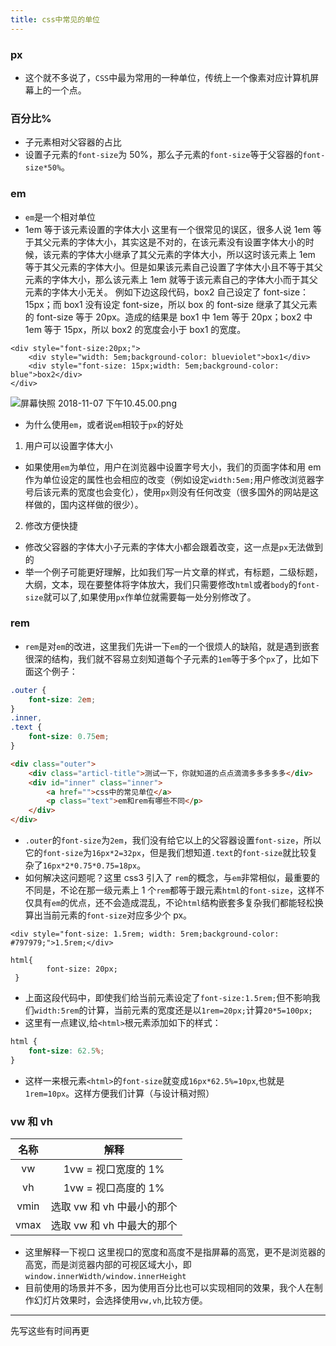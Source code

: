 ```yaml
---
title: css中常见的单位
---
```


### px

-   这个就不多说了，`CSS`中最为常用的一种单位，传统上一个像素对应计算机屏幕上的一个点。

### 百分比%

-   子元素相对父容器的占比
-   设置子元素的`font-size`为 50%，那么子元素的`font-size`等于父容器的`font-size*50%`。

### em

-   `em`是一个相对单位
-   1em 等于该元素设置的字体大小
    这里有一个很常见的误区，很多人说 1em 等于其父元素的字体大小，其实这是不对的，在该元素没有设置字体大小的时候，该元素的字体大小继承了其父元素的字体大小，所以这时该元素上 1em 等于其父元素的字体大小。但是如果该元素自己设置了字体大小且不等于其父元素的字体大小，那么该元素上 1em 就等于该元素自己的字体大小而于其父元素的字体大小无关。
    例如下边这段代码，box2 自己设定了 font-size：15px；而 box1 没有设定 font-size，所以 box 的 font-size 继承了其父元素的 font-size 等于 20px。造成的结果是 box1 中 1em 等于 20px；box2 中 1em 等于 15px，所以 box2 的宽度会小于 box1 的宽度。

```
<div style="font-size:20px;">
    <div style="width: 5em;background-color: blueviolet">box1</div>
    <div style="font-size: 15px;width: 5em;background-color: blue">box2</div>
</div>
```

![屏幕快照 2018-11-07 下午10.45.00.png](https://upload-images.jianshu.io/upload_images/9260635-a04e784af6cd5a73.png?imageMogr2/auto-orient/strip%7CimageView2/2/w/1240)

-   为什么使用`em`，或者说`em`相较于`px`的好处

1.  用户可以设置字体大小

-   如果使用`em`为单位，用户在浏览器中设置字号大小，我们的页面字体和用 em 作为单位设定的属性也会相应的改变（例如设定`width:5em;`用户修改浏览器字号后该元素的宽度也会变化），使用`px`则没有任何改变（很多国外的网站是这样做的，国内这样做的很少）。

2.  修改方便快捷

-   修改父容器的字体大小子元素的字体大小都会跟着改变，这一点是`px`无法做到的
-   举一个例子可能更好理解，比如我们写一片文章的样式，有标题，二级标题，大纲，文本，现在要整体将字体放大，我们只需要修改`html`或者`body`的`font-size`就可以了,如果使用`px`作单位就需要每一处分别修改了。

### rem

-   `rem`是对`em`的改进，这里我们先讲一下`em`的一个很烦人的缺陷，就是遇到嵌套很深的结构，我们就不容易立刻知道每个子元素的`1em`等于多个`px`了，比如下面这个例子：

```css
.outer {
    font-size: 2em;
}
.inner,
.text {
    font-size: 0.75em;
}
```

```html
<div class="outer">
    <div class="articl-title">测试一下，你就知道的点点滴滴多多多多多</div>
    <div id="inner" class="inner">
        <a href="">css中的常见单位</a>
        <p class="text">em和rem有哪些不同</p>
    </div>
</div>
```

-   `.outer`的`font-size`为`2em`，我们没有给它以上的父容器设置`font-size`，所以它的`font-size`为`16px*2=32px`，但是我们想知道`.text`的`font-size`就比较复杂了`16px*2*0.75*0.75=18px`。
-   如何解决这问题呢？这里 css3 引入了 `rem`的概念，与`em`非常相似，最重要的不同是，不论在那一级元素上 1 个`rem`都等于跟元素`html`的`font-size`，这样不仅具有`em`的优点，还不会造成混乱，不论`html`结构嵌套多复杂我们都能轻松换算出当前元素的`font-size`对应多少个 px。

```
<div style="font-size: 1.5rem; width: 5rem;background-color: #797979;">1.5rem;</div>
```

```
html{
        font-size: 20px;
 }
```

-   上面这段代码中，即使我们给当前元素设定了`font-size:1.5rem;`但不影响我们`width:5rem`的计算，当前元素的宽度还是以`1rem=20px;`计算`20*5=100px;`
-   这里有一点建议,给`<html>`根元素添加如下的样式：

```css
html {
    font-size: 62.5%;
}
```

-   这样一来根元素`<html>`的`font-size`就变成`16px*62.5%=10px`,也就是 `1rem=10px`。这样方便我们计算（与设计稿对照）

### vw 和 vh

| 名称 |            解释            |
| :--: | :------------------------: |
|  vw  |    1vw = 视口宽度的 1%     |
|  vh  |    1vw = 视口高度的 1%     |
| vmin | 选取 vw 和 vh 中最小的那个 |
| vmax | 选取 vw 和 vh 中最大的那个 |

-   这里解释一下视口
    这里视口的宽度和高度不是指屏幕的高宽，更不是浏览器的高宽，而是浏览器内部的可视区域大小，即`window.innerWidth/window.innerHeight`
-   目前使用的场景并不多，因为使用百分比也可以实现相同的效果，我个人在制作幻灯片效果时，会选择使用`vw,vh`,比较方便。

---

先写这些有时间再更

